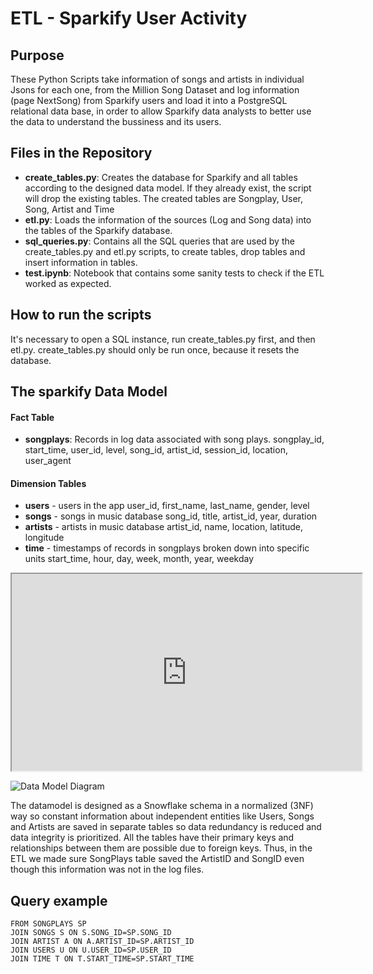 # ETL - Sparkify User Activity 


## Purpose

These Python Scripts take information of songs and artists in individual Jsons for each one, from the Million Song Dataset and log information (page NextSong) from Sparkify users and load it into a PostgreSQL relational data base, in order to allow Sparkify data analysts to better use the data to understand the bussiness and its users. 

## Files in the Repository

* **create_tables.py**: Creates the database for Sparkify and all tables according to the designed data model. If they already exist, the script will drop the existing tables. The created tables are Songplay, User, Song, Artist and Time
* **etl.py**: Loads the information of the sources (Log and Song data) into the tables of the Sparkify database. 
* **sql_queries.py**: Contains all the SQL queries that are used by the create_tables.py and etl.py scripts, to create tables, drop tables and insert information in tables. 
* **test.ipynb**: Notebook that contains some sanity tests to check if the ETL worked as expected.


## How to run the scripts

It's necessary to open a SQL instance, run create_tables.py first, and then etl.py. create_tables.py should only be run once, because it resets the database. 

## The sparkify Data Model

#### Fact Table
* **songplays**: Records in log data associated with song plays. 
songplay_id, start_time, user_id, level, song_id, artist_id, session_id, location, user_agent

#### Dimension Tables
* **users** - users in the app
user_id, first_name, last_name, gender, level
* **songs** - songs in music database
song_id, title, artist_id, year, duration
* **artists** - artists in music database
artist_id, name, location, latitude, longitude
* **time** - timestamps of records in songplays broken down into specific units
start_time, hour, day, week, month, year, weekday

<iframe width="560" height="315" src='https://dbdiagram.io/embed/65111d82ffbf5169f06a764f'> </iframe>

![Data Model Diagram](https://dbdiagram.io/embed/65111d82ffbf5169f06a764f)

The datamodel is designed as a Snowflake schema in a normalized (3NF) way so constant information about independent entities like Users, Songs and Artists are saved in separate tables so data redundancy is reduced and data integrity is prioritized.  All the tables have their primary keys and relationships between them are possible due to foreign keys. Thus, in the ETL we made sure SongPlays table saved the ArtistID and SongID even though this information was not in the log files. 

## Query example

```SELECT * 
FROM SONGPLAYS SP
JOIN SONGS S ON S.SONG_ID=SP.SONG_ID
JOIN ARTIST A ON A.ARTIST_ID=SP.ARTIST_ID
JOIN USERS U ON U.USER_ID=SP.USER_ID
JOIN TIME T ON T.START_TIME=SP.START_TIME
```
